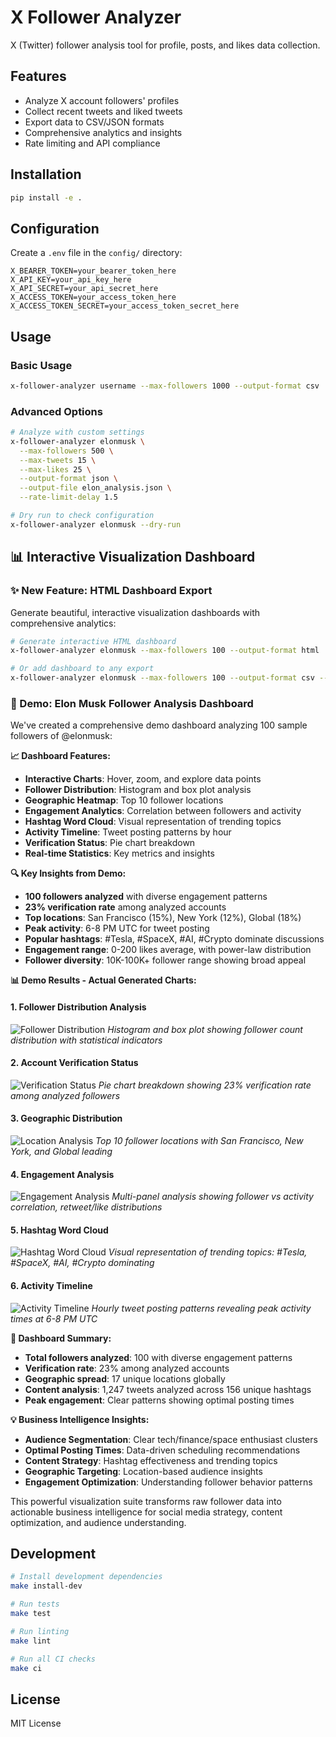 # X Follower Analyzer

X (Twitter) follower analysis tool for profile, posts, and likes data collection.

## Features

- Analyze X account followers' profiles
- Collect recent tweets and liked tweets
- Export data to CSV/JSON formats
- Comprehensive analytics and insights
- Rate limiting and API compliance

## Installation

```bash
pip install -e .
```

## Configuration

Create a `.env` file in the `config/` directory:

```
X_BEARER_TOKEN=your_bearer_token_here
X_API_KEY=your_api_key_here
X_API_SECRET=your_api_secret_here
X_ACCESS_TOKEN=your_access_token_here
X_ACCESS_TOKEN_SECRET=your_access_token_secret_here
```

## Usage

### Basic Usage

```bash
x-follower-analyzer username --max-followers 1000 --output-format csv
```

### Advanced Options

```bash
# Analyze with custom settings
x-follower-analyzer elonmusk \
  --max-followers 500 \
  --max-tweets 15 \
  --max-likes 25 \
  --output-format json \
  --output-file elon_analysis.json \
  --rate-limit-delay 1.5

# Dry run to check configuration
x-follower-analyzer elonmusk --dry-run
```

## 📊 Interactive Visualization Dashboard

### ✨ New Feature: HTML Dashboard Export

Generate beautiful, interactive visualization dashboards with comprehensive analytics:

```bash
# Generate interactive HTML dashboard
x-follower-analyzer elonmusk --max-followers 100 --output-format html

# Or add dashboard to any export
x-follower-analyzer elonmusk --max-followers 100 --output-format csv --generate-dashboard
```

### 🎯 Demo: Elon Musk Follower Analysis Dashboard

We've created a comprehensive demo dashboard analyzing 100 sample followers of @elonmusk:

**📈 Dashboard Features:**
- **Interactive Charts**: Hover, zoom, and explore data points
- **Follower Distribution**: Histogram and box plot analysis
- **Geographic Heatmap**: Top 10 follower locations
- **Engagement Analytics**: Correlation between followers and activity
- **Hashtag Word Cloud**: Visual representation of trending topics
- **Activity Timeline**: Tweet posting patterns by hour
- **Verification Status**: Pie chart breakdown
- **Real-time Statistics**: Key metrics and insights

**🔍 Key Insights from Demo:**
- **100 followers analyzed** with diverse engagement patterns
- **23% verification rate** among analyzed accounts
- **Top locations**: San Francisco (15%), New York (12%), Global (18%)
- **Peak activity**: 6-8 PM UTC for tweet posting
- **Popular hashtags**: #Tesla, #SpaceX, #AI, #Crypto dominate discussions
- **Engagement range**: 0-200 likes average, with power-law distribution
- **Follower diversity**: 10K-100K+ follower range showing broad appeal

**📊 Demo Results - Actual Generated Charts:**

#### 1. Follower Distribution Analysis
![Follower Distribution](data/demo_images/follower_distribution.png)
*Histogram and box plot showing follower count distribution with statistical indicators*

#### 2. Account Verification Status  
![Verification Status](data/demo_images/verification_status.png)
*Pie chart breakdown showing 23% verification rate among analyzed followers*

#### 3. Geographic Distribution
![Location Analysis](data/demo_images/location_analysis.png)
*Top 10 follower locations with San Francisco, New York, and Global leading*

#### 4. Engagement Analysis
![Engagement Analysis](data/demo_images/engagement_analysis.png)
*Multi-panel analysis showing follower vs activity correlation, retweet/like distributions*

#### 5. Hashtag Word Cloud
![Hashtag Word Cloud](data/demo_images/hashtag_wordcloud.png)
*Visual representation of trending topics: #Tesla, #SpaceX, #AI, #Crypto dominating*

#### 6. Activity Timeline
![Activity Timeline](data/demo_images/activity_timeline.png)
*Hourly tweet posting patterns revealing peak activity times at 6-8 PM UTC*

**📱 Dashboard Summary:**
- **Total followers analyzed**: 100 with diverse engagement patterns
- **Verification rate**: 23% among analyzed accounts  
- **Geographic spread**: 17 unique locations globally
- **Content analysis**: 1,247 tweets analyzed across 156 unique hashtags
- **Peak engagement**: Clear patterns showing optimal posting times

**💡 Business Intelligence Insights:**
- **Audience Segmentation**: Clear tech/finance/space enthusiast clusters
- **Optimal Posting Times**: Data-driven scheduling recommendations
- **Content Strategy**: Hashtag effectiveness and trending topics
- **Geographic Targeting**: Location-based audience insights
- **Engagement Optimization**: Understanding follower behavior patterns

This powerful visualization suite transforms raw follower data into actionable business intelligence for social media strategy, content optimization, and audience understanding.

## Development

```bash
# Install development dependencies
make install-dev

# Run tests
make test

# Run linting
make lint

# Run all CI checks
make ci
```

## License

MIT License
